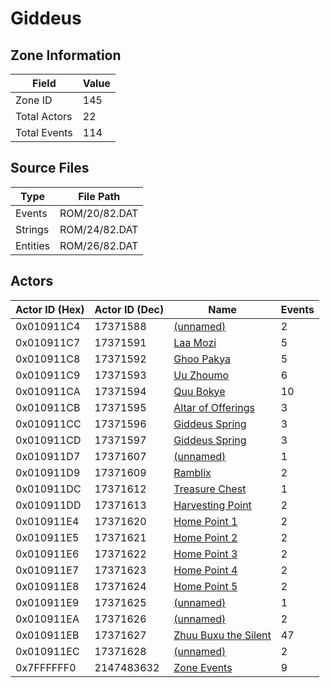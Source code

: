 # Giddeus

## Zone Information

| Field        |   Value |
|--------------|---------|
| Zone ID      |     145 |
| Total Actors |      22 |
| Total Events |     114 |

## Source Files

| Type     | File Path     |
|----------|---------------|
| Events   | ROM/20/82.DAT |
| Strings  | ROM/24/82.DAT |
| Entities | ROM/26/82.DAT |

## Actors

| Actor ID (Hex)   |   Actor ID (Dec) | Name                                                                 |   Events |
|------------------|------------------|----------------------------------------------------------------------|----------|
| 0x010911C4       |         17371588 | [(unnamed)](./17371588/)                                             |        2 |
| 0x010911C7       |         17371591 | [Laa Mozi](./17371591%20-%20Laa%20Mozi/)                             |        5 |
| 0x010911C8       |         17371592 | [Ghoo Pakya](./17371592%20-%20Ghoo%20Pakya/)                         |        5 |
| 0x010911C9       |         17371593 | [Uu Zhoumo](./17371593%20-%20Uu%20Zhoumo/)                           |        6 |
| 0x010911CA       |         17371594 | [Quu Bokye](./17371594%20-%20Quu%20Bokye/)                           |       10 |
| 0x010911CB       |         17371595 | [Altar of Offerings](./17371595%20-%20Altar%20of%20Offerings/)       |        3 |
| 0x010911CC       |         17371596 | [Giddeus Spring](./17371596%20-%20Giddeus%20Spring/)                 |        3 |
| 0x010911CD       |         17371597 | [Giddeus Spring](./17371597%20-%20Giddeus%20Spring/)                 |        3 |
| 0x010911D7       |         17371607 | [(unnamed)](./17371607/)                                             |        1 |
| 0x010911D9       |         17371609 | [Ramblix](./17371609%20-%20Ramblix/)                                 |        2 |
| 0x010911DC       |         17371612 | [Treasure Chest](./17371612%20-%20Treasure%20Chest/)                 |        1 |
| 0x010911DD       |         17371613 | [Harvesting Point](./17371613%20-%20Harvesting%20Point/)             |        2 |
| 0x010911E4       |         17371620 | [Home Point 1](./17371620%20-%20Home%20Point%201/)                   |        2 |
| 0x010911E5       |         17371621 | [Home Point 2](./17371621%20-%20Home%20Point%202/)                   |        2 |
| 0x010911E6       |         17371622 | [Home Point 3](./17371622%20-%20Home%20Point%203/)                   |        2 |
| 0x010911E7       |         17371623 | [Home Point 4](./17371623%20-%20Home%20Point%204/)                   |        2 |
| 0x010911E8       |         17371624 | [Home Point 5](./17371624%20-%20Home%20Point%205/)                   |        2 |
| 0x010911E9       |         17371625 | [(unnamed)](./17371625/)                                             |        1 |
| 0x010911EA       |         17371626 | [(unnamed)](./17371626/)                                             |        2 |
| 0x010911EB       |         17371627 | [Zhuu Buxu the Silent](./17371627%20-%20Zhuu%20Buxu%20the%20Silent/) |       47 |
| 0x010911EC       |         17371628 | [(unnamed)](./17371628/)                                             |        2 |
| 0x7FFFFFF0       |       2147483632 | [Zone Events](./Zone%20Events/)                                      |        9 |